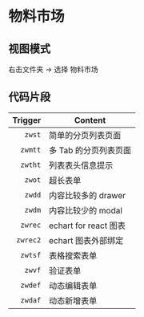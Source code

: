 # 物料市场

## 视图模式

右击文件夹 -> 选择 物料市场

## 代码片段

|  Trigger | Content               |
| -------: | --------------------- |
|   `zwst` | 简单的分页列表页面    |
|  `zwmtt` | 多 Tab 的分页列表页面 |
|  `zwtht` | 列表表头信息提示      |
|   `zwot` | 超长表单              |
|   `zwdd` | 内容比较多的 drawer   |
|   `zwdm` | 内容比较少的 modal    |
|  `zwrec` | echart for react 图表 |
| `zwrec2` | echart 图表外部绑定   |
|  `zwtsf` | 表格搜索表单          |
|   `zwvf` | 验证表单              |
|  `zwdef` | 动态编辑表单          |
|  `zwdaf` | 动态新增表单          |
